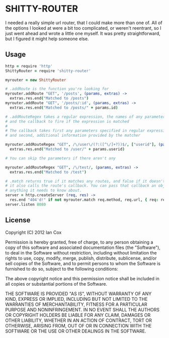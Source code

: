 SHITTY-ROUTER
=============

I needed a really simple url router, that I could make more than one of. All of the options I looked at were a bit too complicated, or weren't reentrant, so I just went ahead and wrote a little one myself. It was pretty straightforward, but I figured it might help someone else.

Usage
-----

``` coffeescript
http = require 'http'
ShittyRouter = require 'shitty-router'

myrouter = new ShittyRouter

# .addRoute is the function you're looking for
myrouter.addRoute "GET", '/posts', (params, extras) ->
  extras.res.end("Matched to /posts")
myrouter.addRoute "GET", '/posts/:id', (params, extras) ->
  extras.res.end("Matched to /posts/" + params.id)

# .addRouteRegex takes a regular expression, the names of any parameters,
# and the callback to fire if the expression is matched
#
# The callback takes first any parameters specified in regular expression,
# and second, additional information provided by the matcher

myrouter.addRouteRegex "GET", /\/user\/(?:([^\/]+?))$/, ["userid"], (params, extras) ->
  extras.res.end("Matched to /user/" + params.userid)

# You can skip the parameters if there aren't any

myrouter.addRouteRegex "GET", /\/test/, (params, extras) ->
  extras.res.end("Matched to /test")

# .match returns true if it matches any routes, and false if it doesn't
# it also calls the route's callback. You can pass that callback an object with
# anything it needs to know about.
server = http.createServer (req, res) ->
  res.end "404'd!" if not myrouter.match req.method, req.url, { req: req, res: res }
server.listen 8080
```

License
-------

Copyright (C) 2012 Ian Cox

Permission is hereby granted, free of charge, to any person obtaining a copy of this software and associated documentation files (the "Software"), to deal in the Software without restriction, including without limitation the rights to use, copy, modify, merge, publish, distribute, sublicense, and/or sell copies of the Software, and to permit persons to whom the Software is furnished to do so, subject to the following conditions:

The above copyright notice and this permission notice shall be included in all copies or substantial portions of the Software.

THE SOFTWARE IS PROVIDED "AS IS", WITHOUT WARRANTY OF ANY KIND, EXPRESS OR IMPLIED, INCLUDING BUT NOT LIMITED TO THE WARRANTIES OF MERCHANTABILITY, FITNESS FOR A PARTICULAR PURPOSE AND NONINFRINGEMENT. IN NO EVENT SHALL THE AUTHORS OR COPYRIGHT HOLDERS BE LIABLE FOR ANY CLAIM, DAMAGES OR OTHER LIABILITY, WHETHER IN AN ACTION OF CONTRACT, TORT OR OTHERWISE, ARISING FROM, OUT OF OR IN CONNECTION WITH THE SOFTWARE OR THE USE OR OTHER DEALINGS IN THE SOFTWARE.
